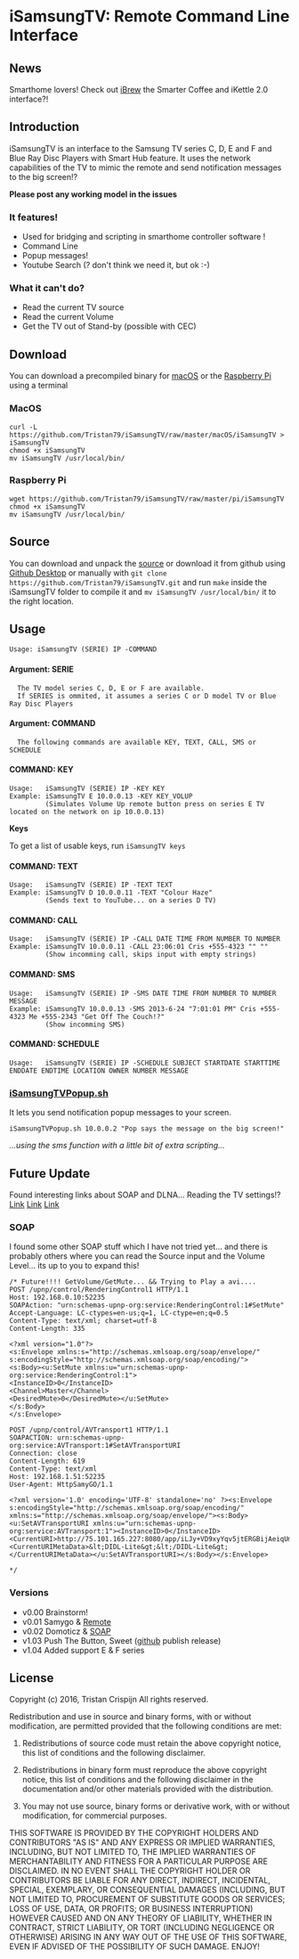 # iSamsungTV: Remote Command Line Interface

## News

Smarthome lovers! Check out [iBrew](https://github.com/Tristan79/iBrew/) the Smarter Coffee and iKettle 2.0 interface?!

## Introduction
iSamsungTV is an interface to the Samsung TV series C, D, E and F and Blue Ray Disc Players with Smart Hub feature. It uses the network capabilities of the TV to mimic the remote and send notification messages to the big screen!?

__Please post any working model in the issues__

### It features!
 * Used for bridging and scripting in smarthome controller software ! 
 * Command Line 
 * Popup messages! 
 * Youtube Search (? don't think we need it, but ok :-)

### What it can't do?
 * Read the current TV source
 * Read the current Volume
 * Get the TV out of Stand-by (possible with CEC)
 
## Download

You can download a precompiled binary for [macOS](https://github.com/Tristan79/iSamsungTV/raw/master/macOS/iSamsungTV) or the [Raspberry Pi](https://github.com/Tristan79/iSamsungTV/raw/master/pi/iSamsungTV) using a terminal

### MacOS

```
curl -L https://github.com/Tristan79/iSamsungTV/raw/master/macOS/iSamsungTV > iSamsungTV
chmod +x iSamsungTV
mv iSamsungTV /usr/local/bin/
```

### Raspberry Pi

```
wget https://github.com/Tristan79/iSamsungTV/raw/master/pi/iSamsungTV
chmod +x iSamsungTV
mv iSamsungTV /usr/local/bin/
```

## Source

You can download and unpack the [source](https://github.com/Tristan79/iSamsungTV/archive/master.zip) or download it from github using [Github Desktop](https://desktop.github.com) or manually with ```git clone https://github.com/Tristan79/iSamsungTV.git``` and run ```make``` inside the iSamsungTV folder to compile it and 
```mv iSamsungTV /usr/local/bin/``` it to the right location.

## Usage 

```
Usage: iSamsungTV (SERIE) IP -COMMAND
```

#### Argument: SERIE
```
  The TV model series C, D, E or F are available.
  If SERIES is ommited, it assumes a series C or D model TV or Blue Ray Disc Players
```

#### Argument: COMMAND
```
  The following commands are available KEY, TEXT, CALL, SMS or SCHEDULE
```

#### COMMAND: KEY
```
Usage:   iSamsungTV (SERIE) IP -KEY KEY
Example: iSamsungTV E 10.0.0.13 -KEY KEY_VOLUP
         (Simulates Volume Up remote button press on series E TV located on the network on ip 10.0.0.13)
```

__Keys__

To get a list of usable keys, run ```iSamsungTV keys```

#### COMMAND: TEXT
```
Usage:   iSamsungTV (SERIE) IP -TEXT TEXT
Example: iSamsungTV D 10.0.0.11 -TEXT "Colour Haze"
         (Sends text to YouTube... on a series D TV)
```

#### COMMAND: CALL
```
Usage:   iSamsungTV (SERIE) IP -CALL DATE TIME FROM NUMBER TO NUMBER
Example: iSamsungTV 10.0.0.11 -CALL 23:06:01 Cris +555-4323 "" ""
         (Show incomming call, skips input with empty strings)
```

#### COMMAND: SMS
```
Usage:   iSamsungTV (SERIE) IP -SMS DATE TIME FROM NUMBER TO NUMBER MESSAGE
Example: iSamsungTV 10.0.0.13 -SMS 2013-6-24 "7:01:01 PM" Cris +555-4323 Me +555-2343 "Get Off The Couch!?"
         (Show incomming SMS)
```

#### COMMAND: SCHEDULE
```
Usage:   iSamsungTV (SERIE) IP -SCHEDULE SUBJECT STARTDATE STARTTIME ENDDATE ENDTIME LOCATION OWNER NUMBER MESSAGE
```


### [iSamsungTVPopup.sh](https://github.com/Tristan79/iSamsungTV/raw/master/iSamsungTVPopup.sh)

It lets you send notification popup messages to your screen. 
 
```
iSamsungTVPopup.sh 10.0.0.2 "Pop says the message on the big screen!" 
```

_...using the sms function with a little bit of extra scripting..._


## Future Update

Found interesting links about SOAP and DLNA... Reading the TV settings!? [Link](http://sc0ty.pl/tag/rendering-control/) [Link](https://wiki.samygo.tv/index.php5/Media_Play_and_DLNA) [Link](http://upnp.org/specs/av/UPnP-av-RenderingControl-v1-Service.pdf)


### SOAP

I found some other SOAP stuff which I have not tried yet... and there is probably others where you can read the Source input and the Volume Level... its up to you to expand this!

```
/* Future!!!! GetVolume/GetMute... && Trying to Play a avi.... 
POST /upnp/control/RenderingControl1 HTTP/1.1
Host: 192.168.0.10:52235
SOAPAction: "urn:schemas-upnp-org:service:RenderingControl:1#SetMute"
Accept-Language: LC-ctypes=en-us;q=1, LC-ctype=en;q=0.5
Content-Type: text/xml; charset=utf-8
Content-Length: 335
 
<?xml version="1.0"?>
<s:Envelope xmlns:s="http://schemas.xmlsoap.org/soap/envelope/" s:encodingStyle="http://schemas.xmlsoap.org/soap/encoding/">
<s:Body><u:SetMute xmlns:u="urn:schemas-upnp-org:service:RenderingControl:1">
<InstanceID>0</InstanceID>
<Channel>Master</Channel>
<DesiredMute>0</DesiredMute></u:SetMute>
</s:Body>
</s:Envelope>
 
POST /upnp/control/AVTransport1 HTTP/1.1
SOAPACTION: urn:schemas-upnp-org:service:AVTransport:1#SetAVTransportURI
Connection: close
Content-Length: 619
Content-Type: text/xml
Host: 192.168.1.51:52235
User-Agent: HttpSamyGO/1.1
 
<?xml version='1.0' encoding='UTF-8' standalone='no' ?><s:Envelope s:encodingStyle="http://schemas.xmlsoap.org/soap/encoding/" xmlns:s="http://schemas.xmlsoap.org/soap/envelope/"><s:Body><u:SetAVTransportURI xmlns:u="urn:schemas-upnp-org:service:AVTransport:1"><InstanceID>0</InstanceID><CurrentURI>http://75.101.165.227:8080/app/iLJy+VD9xyYqv5jtERGBijAeiqUmYWqCFzy4Li6gM0uMzI8pYoRWTxqp+UxEy14ibHGOrLpqJTkjI+WE6Q6lbQ6e2+1X96ToH8lGCv0f4f88M0jxU6S6z4SwC8KOCoMhscRxjOiy4CJVzNNeCGQxpw==.mp4</CurrentURI><CurrentURIMetaData>&lt;DIDL-Lite&gt;&lt;/DIDL-Lite&gt;</CurrentURIMetaData></u:SetAVTransportURI></s:Body></s:Envelope>
 
*/
```

### Versions
* v0.00 Brainstorm!
* v0.01 Samygo & [Remote](https://forum.samygo.tv/viewtopic.php?t=5794)
* v0.02 Domoticz & [SOAP](https://www.domoticz.com/wiki/Samsung_TV)
* v1.03 Push The Button, Sweet ([github](https://github.com/Tristan79/iSamsungTV) publish release)
* v1.04 Added support E & F series

## License

Copyright (c) 2016, Tristan Crispijn
All rights reserved.

Redistribution and use in source and binary forms, with or without modification, are permitted provided that the following conditions are met:

1. Redistributions of source code must retain the above copyright notice, this list of conditions and the following disclaimer.

2. Redistributions in binary form must reproduce the above copyright notice, this list of conditions and the following disclaimer in the documentation and/or other materials provided with the distribution.

3. You may not use source, binary forms or derivative work, with or without modification, for commercial purposes. 

THIS SOFTWARE IS PROVIDED BY THE COPYRIGHT HOLDERS AND CONTRIBUTORS "AS IS" AND ANY EXPRESS OR IMPLIED WARRANTIES, INCLUDING, BUT NOT LIMITED TO, THE IMPLIED WARRANTIES OF MERCHANTABILITY AND FITNESS FOR A PARTICULAR PURPOSE ARE DISCLAIMED. IN NO EVENT SHALL THE COPYRIGHT HOLDER OR CONTRIBUTORS BE LIABLE FOR ANY DIRECT, INDIRECT, INCIDENTAL, SPECIAL, EXEMPLARY, OR CONSEQUENTIAL DAMAGES (INCLUDING, BUT NOT LIMITED TO, PROCUREMENT OF SUBSTITUTE GOODS OR SERVICES; LOSS OF USE, DATA, OR PROFITS; OR BUSINESS INTERRUPTION) HOWEVER CAUSED AND ON ANY THEORY OF LIABILITY, WHETHER IN CONTRACT, STRICT LIABILITY, OR TORT (INCLUDING NEGLIGENCE OR OTHERWISE) ARISING IN ANY WAY OUT OF THE USE OF THIS SOFTWARE, EVEN IF ADVISED OF THE POSSIBILITY OF SUCH DAMAGE. ENJOY!